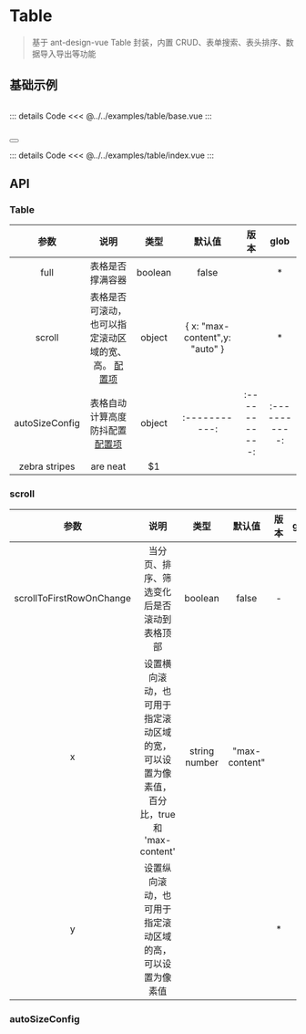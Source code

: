 ---
---

# Table

> 基于 ant-design-vue Table 封装，内置 CRUD、表单搜索、表头排序、数据导入导出等功能

## 基础示例

<div style="overflow:hidden;">
    <Base></Base>
</div>

::: details Code
<<< @../../examples/table/base.vue
:::

<!-- <Table></Table> -->

<Modal v-model:open="open" :footer="null" width="80%" :bodyStyle="{height:'100vh'}" title="基础示例">
    <Table :style="{width:'100%'}"></Table>
</Modal>
<Button :icon="h(FullscreenOutlined)" type="link" title="展开" @click="click"></Button>

::: details Code
<<< @../../examples/table/index.vue
:::

## API

### Table

|      参数      |                              说明                              |  类型   |              默认值              |     版本      |     glob      |
| :------------: | :------------------------------------------------------------: | :-----: | :------------------------------: | :-----------: | :-----------: |
|      full      |                        表格是否撑满容器                        | boolean |              false               |               |      \*       |
|     scroll     | 表格是否可滚动，也可以指定滚动区域的宽、高。 [配置项](#scroll) | object  | \{ x: "max-content",y: "auto" \} |               |      \*       |
| autoSizeConfig |       表格自动计算高度防抖配置 [配置项](#autoSizeConfig)       | object  |          :-----------:           | :-----------: | :-----------: |
| zebra stripes  |                            are neat                            |   $1    |

### scroll

|           参数           |                                             说明                                             |     类型      |    默认值     | 版本 | glob |
| :----------------------: | :------------------------------------------------------------------------------------------: | :-----------: | :-----------: | :--: | :--: |
| scrollToFirstRowOnChange |                          当分页、排序、筛选变化后是否滚动到表格顶部                          |    boolean    |     false     |  -   |  \*  |
|            x             | 设置横向滚动，也可用于指定滚动区域的宽，<br/>可以设置为像素值，百分比，true 和 'max-content' | string number | "max-content" |      |  \*  |
|            y             |                   设置纵向滚动，也可用于指定滚动区域的高，可以设置为像素值                   |               |               |  \*  |

### autoSizeConfig

<script lang="ts" setup>
import { ref,h } from 'vue' 
import Base from '@docs/examples/table/base.vue';
import Table from '@examples/table/index.vue';
import {Modal,Button} from 'ant-design-vue';
import { FullscreenOutlined } from '@ant-design/icons-vue';

const open = ref(false)
const click = () => {
    open.value = true
}

</script>

<style module>

</style>
